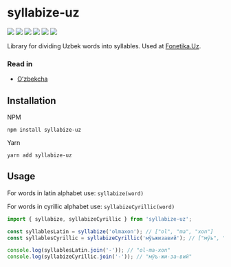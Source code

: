 # syllabize-uz

[![](https://github.com/diyorbek/syllabize-uz/workflows/Build/badge.svg?branch=master)](https://github.com/Diyorbek/syllabize-uz/actions)
[![](https://codecov.io/gh/diyorbek/syllabize-uz/branch/master/graph/badge.svg)](https://codecov.io/gh/Diyorbek/syllabize-uz)
[![](https://img.shields.io/npm/v/syllabize-uz)](https://npmjs.com/syllabize-uz)
[![](https://img.shields.io/npm/types/syllabize-uz)](https://npmjs.com/syllabize-uz)
[![](https://img.shields.io/bundlephobia/minzip/syllabize-uz)](https://bundlephobia.com/result?p=syllabize-uz)
[![](https://img.shields.io/npm/l/syllabize-uz)](https://npmjs.com/syllabize-uz)

Library for dividing Uzbek words into syllables. Used at [Fonetika.Uz](https://fonetika.uz/).

### Read in

- [Oʻzbekcha](https://github.com/diyorbek/syllabize-uz/blob/master/README_UZ.md)

## Installation

NPM

```
npm install syllabize-uz
```

Yarn

```
yarn add syllabize-uz
```

## Usage

For words in latin alphabet use: `syllabize(word)`

For words in cyrillic alphabet use: `syllabizeCyrillic(word)`

```js
import { syllabize, syllabizeCyrillic } from 'syllabize-uz';

const syllablesLatin = syllabize('olmaxon'); // ["ol", "ma", "xon"]
const syllablesCyrillic = syllabizeCyrillic('мўъжизавий'); // ["мўъ", "жи", "за", "вий"]

console.log(syllablesLatin.join('-')); // "ol-ma-xon"
console.log(syllabizeCyrillic.join('-')); // "мўъ-жи-за-вий"
```
